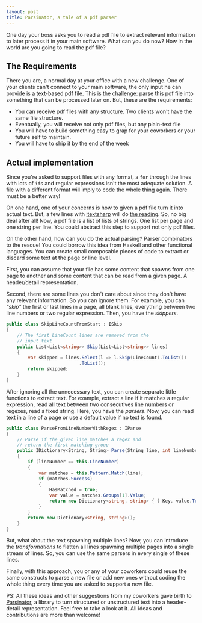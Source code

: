 ```yaml
---
layout: post
title: Parsinator, a tale of a pdf parser
---
```


One day your boss asks you to read a pdf file to extract relevant information to later process it in your main software. What can you do now? How in the world are you going to read the pdf file?

## The Requirements

There you are, a normal day at your office with a new challenge. One of your clients can't connect to your main software, the only input he can provide is a text-based pdf file. This is the challenge: parse this pdf file into something that can be processed later on. But, these are the requirements:

* You can receive pdf files with any structure. Two clients won't have the same file structure.
* Eventually, you will receive not only pdf files, but any plain-text file
* You will have to build something easy to grap for your coworkers or your future self to maintain.
* You will have to ship it by the end of the week

## Actual implementation

Since you're asked to support files with any format, a `for` through the lines with lots of `if`s and regular expressions isn't the most adequate solution. A file with a different format will imply to code the whole thing again. There must be a better way!

On one hand, one of your concerns is how to given a pdf file turn it into actual text. But, a few lines with [itextsharp](https://github.com/itext/itextsharp) will do [the reading](https://stackoverflow.com/a/5003230). So, no big deal after all! Now, a pdf file is a list of lists of strings. One list per page and one string per line. You could abstract this step to support not only pdf files.

On the other hand, how can you do the actual parsing? Parser combinators to the rescue! You could borrow this idea from Haskell and other functional languages. You can create small composable pieces of code to extract or discard some text at the page or line level. 

First, you can assume that your file has some content that spawns from one page to another and some content that can be read from a given page. A header/detail representation.

Second, there are some lines you don't care about since they don't have any relevant information. So you can ignore them. For example, you can _"skip"_ the first or last lines in a page, all blank lines, everything between two line numbers or two regular expression. Then, you have the _skippers_.

```csharp
public class SkipLineCountFromStart : ISkip
{    
    // The first LineCount lines are removed from the 
    // input text
    public List<List<string>> Skip(List<List<string>> lines)
    {
        var skipped = lines.Select(l => l.Skip(LineCount).ToList())
                           .ToList();
        return skipped;
    }
}
```

After ignoring all the unnecessary text, you can create separate little functions to extract text. For example, extract a line if it matches a regular expression, read all text between two consecutives line numbers or regexes, read a fixed string. Here, you have the _parsers_. Now, you can read text in a line of a page or use a default value if no text is found.

```csharp
public class ParseFromLineNumberWithRegex : IParse
{    
    // Parse if the given line matches a regex and
    // return the first matching group
    public IDictionary<String, String> Parse(String line, int lineNumber)
    {
        if (lineNumber == this.LineNumber)
        {
            var matches = this.Pattern.Match(line);
            if (matches.Success)
            {
                HasMatched = true;
                var value = matches.Groups[1].Value;
                return new Dictionary<string, string> { { Key, value.Trim() } };
            }
        }
        return new Dictionary<string, string>();
    }
}
```

But, what about the text spawning multiple lines? Now, you can introduce the _transformations_ to flatten all lines spawning multiple pages into a single stream of lines. So, you can use the same parsers in every single of these lines.

Finally, with this approach, you or any of your coworkers could reuse the same constructs to parse a new file or add new ones without coding the whole thing every time you are asked to support a new file.

PS: All these ideas and other suggestions from my coworkers gave birth to [Parsinator](https://github.com/canro91/Parsinator), a library to turn structured or unstructured text into a header-detail representation. Feel free to take a look at it. All ideas and contributions are more than welcome!


